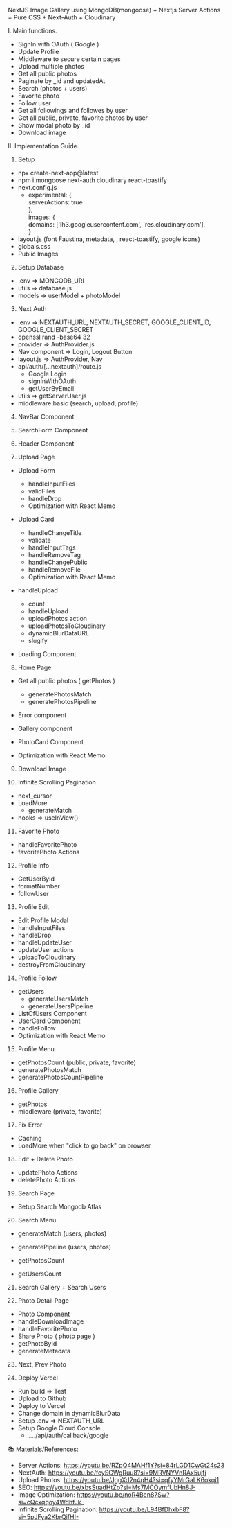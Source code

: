 NextJS Image Gallery using MongoDB(mongoose) + Nextjs Server Actions + Pure CSS + Next-Auth + Cloudinary   

I. Main functions.    
  - SignIn with OAuth ( Google )     
  - Update Profile        
  - Middleware to secure certain pages         
  - Upload multiple photos       
  - Get all public photos        
  - Paginate by _id and updatedAt        
  - Search (photos + users)        
  - Favorite photo         
  - Follow user        
  - Get all followings and followes by user        
  - Get all public, private, favorite photos by user          
  - Show modal photo by _id           
  - Download image        


II. Implementation Guide.       

1. Setup     
  - npx create-next-app@latest      
  - npm i mongoose next-auth cloudinary react-toastify         
  - next.config.js      
    + experimental: {         
        serverActions: true        
      },           
      images: {           
        domains: ['lh3.googleusercontent.com', 'res.cloudinary.com'],             
      }           
  - layout.js (font Faustina, metadata, , react-toastify, google icons)       
  - globals.css    
  - Public Images   

2. Setup Database      
  - .env => MONGODB_URI        
  - utils => database.js        
  - models => userModel + photoModel         

3. Next Auth        
  - .env => NEXTAUTH_URL, NEXTAUTH_SECRET, GOOGLE_CLIENT_ID, GOOGLE_CLIENT_SECRET     
  - openssl rand -base64 32     
  - provider => AuthProvider.js    
  - Nav component => Login, Logout Button   
  - layout.js => AuthProvider, Nav    
  - api/auth/[...nextauth]/route.js      
    + Google Login   
    + signInWithOAuth   
    + getUserByEmail   
  - utils => getServerUser.js      
  - middleware basic (search, upload, profile)   

4. NavBar Component    

5. SearchForm Component    

6. Header Component         

7. Upload Page        
  - Upload Form       
    + handleInputFiles      
    + validFiles         
    + handleDrop   
    + Optimization with React Memo         

  - Upload Card        
    + handleChangeTitle         
    + validate        
    + handleInputTags          
    + handleRemoveTag       
    + handleChangePublic          
    + handleRemoveFile    
    + Optimization with React Memo           
    
  - handleUpload    
    + count     
    + handleUpload      
    + uploadPhotos action         
    + uploadPhotosToCloudinary          
    + dynamicBlurDataURL    
    + slugify    

  - Loading Component       
        
8. Home Page    
  - Get all public photos ( getPhotos )    
    + generatePhotosMatch    
    + generatePhotosPipeline     

  - Error component    
  - Gallery component            
  - PhotoCard Component    
  - Optimization with React Memo       

9. Download Image          

10. Infinite Scrolling Pagination       
  - next_cursor       
  - LoadMore   
    + generateMatch        
  - hooks => useInView()     

11. Favorite Photo   
  - handleFavoritePhoto   
  - favoritePhoto Actions   

12. Profile Info   
  - GetUserById   
  - formatNumber         
  - followUser  

13. Profile Edit        
  - Edit Profile Modal   
  - handleInputFiles   
  - handleDrop   
  - handleUpdateUser         
  - updateUser actions  
  - uploadToCloudinary   
  - destroyFromCloudinary  
    
14. Profile Follow   
  - getUsers      
    + generateUsersMatch         
    + generateUsersPipeline         
  - ListOfUsers Component   
  - UserCard Component   
  - handleFollow         
  - Optimization with React Memo  

15. Profile Menu         
  - getPhotosCount (public, private, favorite)            
  - generatePhotosMatch          
  - generatePhotosCountPipeline   

16. Profile Gallery    
  - getPhotos      
  - middleware (private, favorite)     

17. Fix Error   
  - Caching   
  - LoadMore when "click to go back" on browser       

18. Edit + Delete Photo        
  - updatePhoto Actions          
  - deletePhoto Actions       


19. Search Page         
  - Setup Search Mongodb Atlas           

 
20. Search Menu   
  - generateMatch (users, photos)   
  - generatePipeline (users, photos)   

  - getPhotosCount   
  - getUsersCount    


21. Search Gallery + Search Users           


22. Photo Detail Page         
  - Photo Component   
  - handleDownloadImage         
  - handleFavoritePhoto          
  - Share Photo ( photo page )     
  - getPhotoById           
  - generateMetadata   


23. Next, Prev Photo    


24. Deploy Vercel        
  - Run build => Test         
  - Upload to Github          
  - Deploy to Vercel            
  - Change domain in dynamicBlurData       
  - Setup .env => NEXTAUTH_URL          
  - Setup Google Cloud Console            
    + ..../api/auth/callback/google            


📚 Materials/References:  
  - Server Actions: https://youtu.be/RZpQ4MAHf1Y?si=84rLGD1CwGt24s23   
  - NextAuth: https://youtu.be/fcySGWgRuu8?si=9MRVNYVnRAx5ujfj   
  - Upload Photos: https://youtu.be/JggXd2n4qH4?si=qfyYMrGaLK6okqi1   
  - SEO: https://youtu.be/xbsSuadHtZo?si=Ms7MCOymfUbHn8J-   
  - Image Optimization: https://youtu.be/noR4Ben87Sw?si=cQcxqqoy4WdhfJk_   
  - Infinite Scrolling Pagination: https://youtu.be/L94BfDhxbF8?si=5pJFya2KbrQifHI-   
